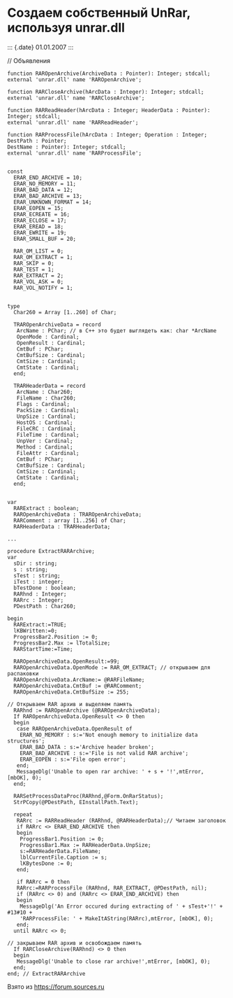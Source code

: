 Создаем собственный UnRar, используя unrar.dll
==============================================

::: {.date}
01.01.2007
:::

// Объявления

    function RAROpenArchive(ArchiveData : Pointer): Integer; stdcall;
    external 'unrar.dll' name 'RAROpenArchive'; 
     
    function RARCloseArchive(hArcData : Integer): Integer; stdcall;
    external 'unrar.dll' name 'RARCloseArchive';
     
    function RARReadHeader(hArcData : Integer; HeaderData : Pointer): Integer; stdcall;
    external 'unrar.dll' name 'RARReadHeader';
     
    function RARProcessFile(hArcData : Integer; Operation : Integer; DestPath : Pointer;
    DestName : Pointer): Integer; stdcall;
    external 'unrar.dll' name 'RARProcessFile';
     
     
    const
      ERAR_END_ARCHIVE = 10;
      ERAR_NO_MEMORY = 11;
      ERAR_BAD_DATA = 12;
      ERAR_BAD_ARCHIVE = 13;
      ERAR_UNKNOWN_FORMAT = 14;
      ERAR_EOPEN = 15;
      ERAR_ECREATE = 16;
      ERAR_ECLOSE = 17;
      ERAR_EREAD = 18;
      ERAR_EWRITE = 19;
      ERAR_SMALL_BUF = 20;
     
      RAR_OM_LIST = 0;
      RAR_OM_EXTRACT = 1;
      RAR_SKIP = 0;
      RAR_TEST = 1;
      RAR_EXTRACT = 2;
      RAR_VOL_ASK = 0;
      RAR_VOL_NOTIFY = 1;
     
     
    type
      Char260 = Array [1..260] of Char;
     
      TRAROpenArchiveData = record
       ArcName : PChar; // в C++ это будет выглядеть как: char *ArcName
       OpenMode : Cardinal;
       OpenResult : Cardinal;
       CmtBuf : PChar;
       CmtBufSize : Cardinal;
       CmtSize : Cardinal;
       CmtState : Cardinal;
      end;
     
      TRARHeaderData = record
       ArcName : Char260;
       FileName : Char260;
       Flags : Cardinal;
       PackSize : Cardinal;
       UnpSize : Cardinal;
       HostOS : Cardinal;
       FileCRC : Cardinal;
       FileTime : Cardinal;
       UnpVer : Cardinal;
       Method : Cardinal;
       FileAttr : Cardinal;
       CmtBuf : PChar;
       CmtBufSize : Cardinal;
       CmtSize : Cardinal;
       CmtState : Cardinal;
      end;
     
     
    var
      RARExtract : boolean;
      RAROpenArchiveData : TRAROpenArchiveData;
      RARComment : array [1..256] of Char;
      RARHeaderData : TRARHeaderData;
     
    ...
     
    procedure ExtractRARArchive;
    var
      sDir : string;
      s : string;
      sTest : string;
      iTest : integer;
      bTestDone : boolean;
      RARhnd : Integer;
      RARrc : Integer;
      PDestPath : Char260;
     
    begin
      RARExtract:=TRUE;
      lKBWritten:=0;
      ProgressBar2.Position := 0;
      ProgressBar2.Max := lTotalSize;
      RARStartTime:=Time;
     
      RAROpenArchiveData.OpenResult:=99;
      RAROpenArchiveData.OpenMode := RAR_OM_EXTRACT; // открываем для распаковки
      RAROpenArchiveData.ArcName:= @RARFileName;
      RAROpenArchiveData.CmtBuf := @RARComment; 
      RAROpenArchiveData.CmtBufSize := 255; 
     
    // Открываем RAR архив и выделяем память
      RARhnd := RAROpenArchive (@RAROpenArchiveData);
      If RAROpenArchiveData.OpenResult <> 0 then
      begin
       case RAROpenArchiveData.OpenResult of
        ERAR_NO_MEMORY : s:='Not enough memory to initialize data structures';
        ERAR_BAD_DATA : s:='Archive header broken';
        ERAR_BAD_ARCHIVE : s:='File is not valid RAR archive';
        ERAR_EOPEN : s:='File open error';
       end;
       MessageDlg('Unable to open rar archive: ' + s + '!',mtError, [mbOK], 0);
      end;
     
      RARSetProcessDataProc(RARhnd,@Form.OnRarStatus);
      StrPCopy(@PDestPath, EInstallPath.Text);
     
      repeat
       RARrc := RARReadHeader (RARhnd, @RARHeaderData);// Читаем заголовок
       if RARrc <> ERAR_END_ARCHIVE then
       begin
        ProgressBar1.Position := 0;
        ProgressBar1.Max := RARHeaderData.UnpSize;
        s:=RARHeaderData.FileName;
        lblCurrentFile.Caption := s;
        lKBytesDone := 0;
       end;
     
       if RARrc = 0 then
       RARrc:=RARProcessFile (RARhnd, RAR_EXTRACT, @PDestPath, nil);
       if (RARrc <> 0) and (RARrc <> ERAR_END_ARCHIVE) then
       begin
        MessageDlg('An Error occured during extracting of ' + sTest+'!' + #13#10 +
        'RARProcessFile: ' + MakeItAString(RARrc),mtError, [mbOK], 0);
       end;
      until RARrc <> 0;
     
    // закрываем RAR архив и освобождаем память
      If RARCloseArchive(RARhnd) <> 0 then
      begin
       MessageDlg('Unable to close rar archive!',mtError, [mbOK], 0);
      end;
    end; // ExtractRARArchive

Взято из <https://forum.sources.ru>
